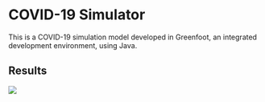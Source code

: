# COVID-19 Simulator
This is a COVID-19 simulation model developed in Greenfoot, an integrated development environment, using Java.

## Results

![](https://s10.gifyu.com/images/simulation14377b674853300b6.gif)
